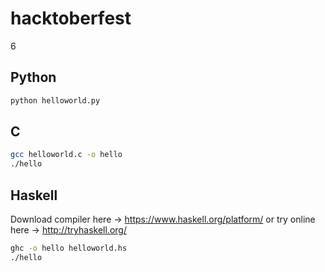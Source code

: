 # hacktoberfest
6

## Python
``` bash
python helloworld.py
```

## C
```bash
gcc helloworld.c -o hello
./hello
```

## Haskell
Download compiler here -> https://www.haskell.org/platform/
or try online here -> http://tryhaskell.org/
``` bash
ghc -o hello helloworld.hs
./hello
```
